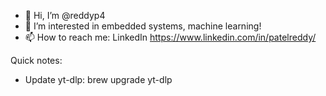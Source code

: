 - 👋 Hi, I’m @reddyp4
- 👀 I’m interested in embedded systems, machine learning! 
- 📫 How to reach me: LinkedIn https://www.linkedin.com/in/patelreddy/ 

<!---
reddyp4/reddyp4 is a ✨ special ✨ repository because its `README.md` (this file) appears on your GitHub profile.
You can click the Preview link to take a look at your changes.
--->

Quick notes:
- Update yt-dlp: brew upgrade yt-dlp

